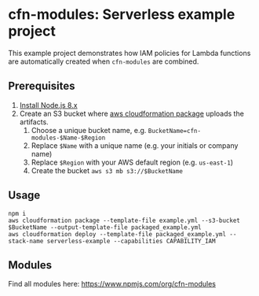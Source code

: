 # cfn-modules: Serverless example project

This example project demonstrates how IAM policies for Lambda functions are automatically created when `cfn-modules` are combined.

## Prerequisites

1. [Install Node.js 8.x](https://nodejs.org/)
2. Create an S3 bucket where [aws cloudformation package](https://docs.aws.amazon.com/cli/latest/reference/cloudformation/package.html) uploads the artifacts.
    1. Choose a unique bucket name, e.g. `BucketName=cfn-modules-$Name-$Region`
    2. Replace `$Name` with a unique name (e.g. your initials or company name)
    3. Replace `$Region` with your AWS default region (e.g. `us-east-1`)
    4. Create the bucket `aws s3 mb s3://$BucketName`

## Usage

```
npm i
aws cloudformation package --template-file example.yml --s3-bucket $BucketName --output-template-file packaged_example.yml
aws cloudformation deploy --template-file packaged_example.yml --stack-name serverless-example --capabilities CAPABILITY_IAM
```

## Modules

Find all modules here: https://www.npmjs.com/org/cfn-modules

